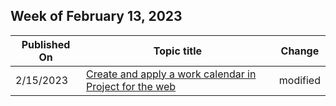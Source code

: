 <!-- This file is generated automatically each week. Changes made to this file will be overwritten.-->



## Week of February 13, 2023


| Published On |Topic title | Change |
|------|------------|--------|
| 2/15/2023 | [Create and apply a work calendar in Project for the web](/project-for-the-web/create-and-apply-a-work-calendar) | modified |
